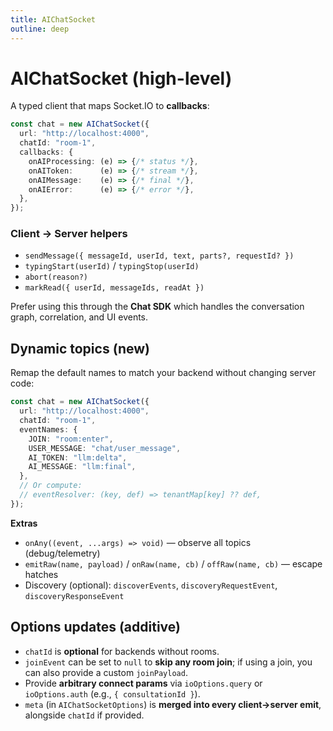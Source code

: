 ```yaml
---
title: AIChatSocket
outline: deep
---
```


# AIChatSocket (high-level)

A typed client that maps Socket.IO to **callbacks**:

```ts
const chat = new AIChatSocket({
  url: "http://localhost:4000",
  chatId: "room-1",
  callbacks: {
    onAIProcessing: (e) => {/* status */},
    onAIToken:      (e) => {/* stream */},
    onAIMessage:    (e) => {/* final */},
    onAIError:      (e) => {/* error */},
  },
});
```

### Client → Server helpers

- `sendMessage({ messageId, userId, text, parts?, requestId? })`
- `typingStart(userId)` / `typingStop(userId)`
- `abort(reason?)`
- `markRead({ userId, messageIds, readAt })`

Prefer using this through the **Chat SDK** which handles the conversation graph, correlation, and UI events.

## Dynamic topics (new)

Remap the default names to match your backend without changing server code:

```ts
const chat = new AIChatSocket({
  url: "http://localhost:4000",
  chatId: "room-1",
  eventNames: {
    JOIN: "room:enter",
    USER_MESSAGE: "chat/user_message",
    AI_TOKEN: "llm:delta",
    AI_MESSAGE: "llm:final",
  },
  // Or compute:
  // eventResolver: (key, def) => tenantMap[key] ?? def,
});
```

**Extras**
- `onAny((event, ...args) => void)` — observe all topics (debug/telemetry)
- `emitRaw(name, payload)` / `onRaw(name, cb)` / `offRaw(name, cb)` — escape hatches
- Discovery (optional): `discoverEvents`, `discoveryRequestEvent`, `discoveryResponseEvent`

## Options updates (additive)

- `chatId` is **optional** for backends without rooms.
- `joinEvent` can be set to `null` to **skip any room join**; if using a join, you can also provide a custom `joinPayload`.
- Provide **arbitrary connect params** via `ioOptions.query` or `ioOptions.auth` (e.g., `{ consultationId }`).
- `meta` (in `AIChatSocketOptions`) is **merged into every client→server emit**, alongside `chatId` if provided.
